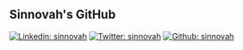 ## Sinnovah's GitHub




<!--
**sinnovah/sinnovah** is a ✨ _special_ ✨ repository because its `README.md` (this file) appears on your GitHub profile.

Here are some ideas to get you started:

- 🔭 I’m currently working on ...
- 🌱 I’m currently learning ...
- 👯 I’m looking to collaborate on ...
- 🤔 I’m looking for help with ...
- 💬 Ask me about ...
- 📫 How to reach me: ...
- 😄 Pronouns: ...
- ⚡ Fun fact: ...
-->
[![Linkedin: sinnovah](https://img.shields.io/badge/-sinnovah-blue?style=flat-square&logo=Linkedin&logoColor=white&link=https://www.linkedin.com/in/sinnovah/)](https://www.linkedin.com/in/sinnovah/)
[![Twitter: sinnovah](https://img.shields.io/badge/-sinnovah-blue?style=flat-square&logo=Twitter&logoColor=white&link=https://www.twitter.com/in/sinnovah/)](https://twitter.com/sinnovah)
[![Github: sinnovah](https://img.shields.io/badge/-sinnovah-blue?style=flat-square&logo=Github&logoColor=white&link=https://www.github/sinnovah/)](https://gihub.com/sinnovah)
